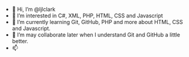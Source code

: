 - 👋 Hi, I’m @ljlclark
- 👀 I’m interested in C#, XML, PHP, HTML, CSS and Javascript
- 🌱 I’m currently learning Git, GitHub, PHP and more about HTML, CSS and Javascript.
- 💞️ I’m may collaborate later when I understand Git and GitHub a little better.
- 📫 

<!---
ljlclark/ljlclark is a ✨ special ✨ repository because its `README.md` (this file) appears on your GitHub profile.
You can click the Preview link to take a look at your changes.
--->
